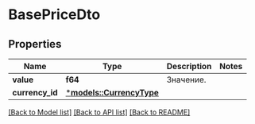# BasePriceDto

## Properties
Name | Type | Description | Notes
------------ | ------------- | ------------- | -------------
**value** | **f64** | Значение. | 
**currency_id** | [***models::CurrencyType**](CurrencyType.md) |  | 

[[Back to Model list]](../README.md#documentation-for-models) [[Back to API list]](../README.md#documentation-for-api-endpoints) [[Back to README]](../README.md)


